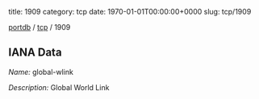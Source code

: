 title: 1909
category: tcp
date: 1970-01-01T00:00:00+0000
slug: tcp/1909

[portdb](/) / [tcp](/category/tcp.html) / 1909


## IANA Data

_Name:_ global-wlink

_Description:_ Global World Link

